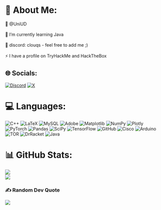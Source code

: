 # 💫 About Me:
🔭 @UniUD<br><br>🌱 I’m currently learning Java<br><br>💬 discord: clouqs - feel free to add me ;)<br><br>⚡ I have a profile on TryHackMe and HackTheBox

## 🌐 Socials:
[![Discord](https://img.shields.io/badge/Discord-%237289DA.svg?logo=discord&logoColor=white)](https://discord.gg/https://discord.com/users/299160564771454978) [![X](https://img.shields.io/badge/X-black.svg?logo=X&logoColor=white)](https://x.com/@bulligan_)

# 💻 Languages:
![C++](https://img.shields.io/badge/c++-%2300599C.svg?style=flat-square&logo=c%2B%2B&logoColor=white) ![LaTeX](https://img.shields.io/badge/latex-%23008080.svg?style=flat-square&logo=latex&logoColor=white) ![MySQL](https://img.shields.io/badge/mysql-4479A1.svg?style=flat-square&logo=mysql&logoColor=white) ![Adobe](https://img.shields.io/badge/adobe-%23FF0000.svg?style=flat-square&logo=adobe&logoColor=white) ![Matplotlib](https://img.shields.io/badge/Matplotlib-%23ffffff.svg?style=flat-square&logo=Matplotlib&logoColor=black) ![NumPy](https://img.shields.io/badge/numpy-%23013243.svg?style=flat-square&logo=numpy&logoColor=white) ![Plotly](https://img.shields.io/badge/Plotly-%233F4F75.svg?style=flat-square&logo=plotly&logoColor=white) ![PyTorch](https://img.shields.io/badge/PyTorch-%23EE4C2C.svg?style=flat-square&logo=PyTorch&logoColor=white) ![Pandas](https://img.shields.io/badge/pandas-%23150458.svg?style=flat-square&logo=pandas&logoColor=white) ![SciPy](https://img.shields.io/badge/SciPy-%230C55A5.svg?style=flat-square&logo=scipy&logoColor=white) ![TensorFlow](https://img.shields.io/badge/TensorFlow-%23FF6F00.svg?style=flat-square&logo=TensorFlow&logoColor=white) ![GitHub](https://img.shields.io/badge/github-%23121011.svg?style=flat-square&logo=github&logoColor=white) ![Cisco](https://img.shields.io/badge/cisco-%23049fd9.svg?style=flat-square&logo=cisco&logoColor=black) ![Arduino](https://img.shields.io/badge/-Arduino-00979D?style=flat-square&logo=Arduino&logoColor=white) ![TOR](https://img.shields.io/badge/tor-%237E4798.svg?style=flat-square&logo=tor-project&logoColor=white) ![DrRacket](https://img.shields.io/badge/DrRacket-%23A8D1E2.svg?style=flat-square&logo=Racket&logoColor=black) ![Java](https://img.shields.io/badge/Java-ED8B00?style=for-the-badge&logo=openjdk&logoColor=white)

# 📊 GitHub Stats:
![](https://github-readme-streak-stats.herokuapp.com/?user=clouqs&theme=vue-dark&hide_border=false)<br/>
![](https://github-readme-stats.vercel.app/api/top-langs/?username=clouqs&theme=vue-dark&hide_border=false&include_all_commits=false&count_private=false&layout=compact)

### ✍️ Random Dev Quote
![](https://quotes-github-readme.vercel.app/api?type=horizontal&theme=tokyonight)
